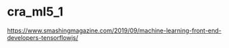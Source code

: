 # cra_ml5_1
https://www.smashingmagazine.com/2019/09/machine-learning-front-end-developers-tensorflowjs/
